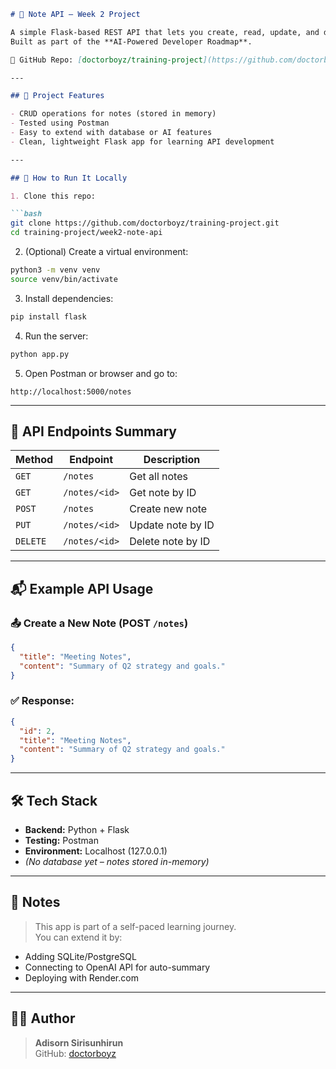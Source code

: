 ```markdown
# 📝 Note API – Week 2 Project

A simple Flask-based REST API that lets you create, read, update, and delete notes.  
Built as part of the **AI-Powered Developer Roadmap**.

📁 GitHub Repo: [doctorboyz/training-project](https://github.com/doctorboyz/training-project)

---

## 🚀 Project Features

- CRUD operations for notes (stored in memory)
- Tested using Postman
- Easy to extend with database or AI features
- Clean, lightweight Flask app for learning API development

---

## 📂 How to Run It Locally

1. Clone this repo:

```bash
git clone https://github.com/doctorboyz/training-project.git
cd training-project/week2-note-api
```

2. (Optional) Create a virtual environment:

```bash
python3 -m venv venv
source venv/bin/activate
```

3. Install dependencies:

```bash
pip install flask
```

4. Run the server:

```bash
python app.py
```

5. Open Postman or browser and go to:

```
http://localhost:5000/notes
```

---

## 📌 API Endpoints Summary

| Method | Endpoint | Description |
|--------|----------|-------------|
| `GET`    | `/notes`               | Get all notes |
| `GET`    | `/notes/<id>`          | Get note by ID |
| `POST`   | `/notes`               | Create new note |
| `PUT`    | `/notes/<id>`          | Update note by ID |
| `DELETE` | `/notes/<id>`          | Delete note by ID |

---

## 📬 Example API Usage

### 📤 Create a New Note (POST `/notes`)

```json
{
  "title": "Meeting Notes",
  "content": "Summary of Q2 strategy and goals."
}
```

### ✅ Response:
```json
{
  "id": 2,
  "title": "Meeting Notes",
  "content": "Summary of Q2 strategy and goals."
}
```

---

## 🛠 Tech Stack

- **Backend:** Python + Flask
- **Testing:** Postman
- **Environment:** Localhost (127.0.0.1)
- *(No database yet – notes stored in-memory)*

---

## 📎 Notes

> This app is part of a self-paced learning journey.  
> You can extend it by:
- Adding SQLite/PostgreSQL
- Connecting to OpenAI API for auto-summary
- Deploying with Render.com

---

## 👨‍⚕️ Author

> **Adisorn Sirisunhirun**  
> GitHub: [doctorboyz](https://github.com/doctorboyz)
